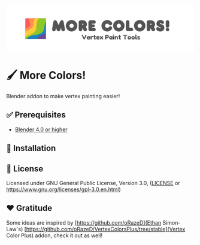 <img alt="Addon banner" src="./Resources/Banner.png"/>

# 🖌️ More Colors!
Blender addon to make vertex painting easier!

## ✅ Prerequisites
-   [Blender 4.0 or higher](https://www.blender.org/download/)

## 🔧 Installation

## 📃 License
Licensed under GNU General Public License, Version 3.0, ([LICENSE](LICENSE) or https://www.gnu.org/licenses/gpl-3.0.en.html)

## ❤️ Gratitude
Some ideas are inspired by [https://github.com/oRazeD](Ethan Simon-Law`s) [https://github.com/oRazeD/VertexColorsPlus/tree/stable](Vertex Color Plus) addon, check it out as well!